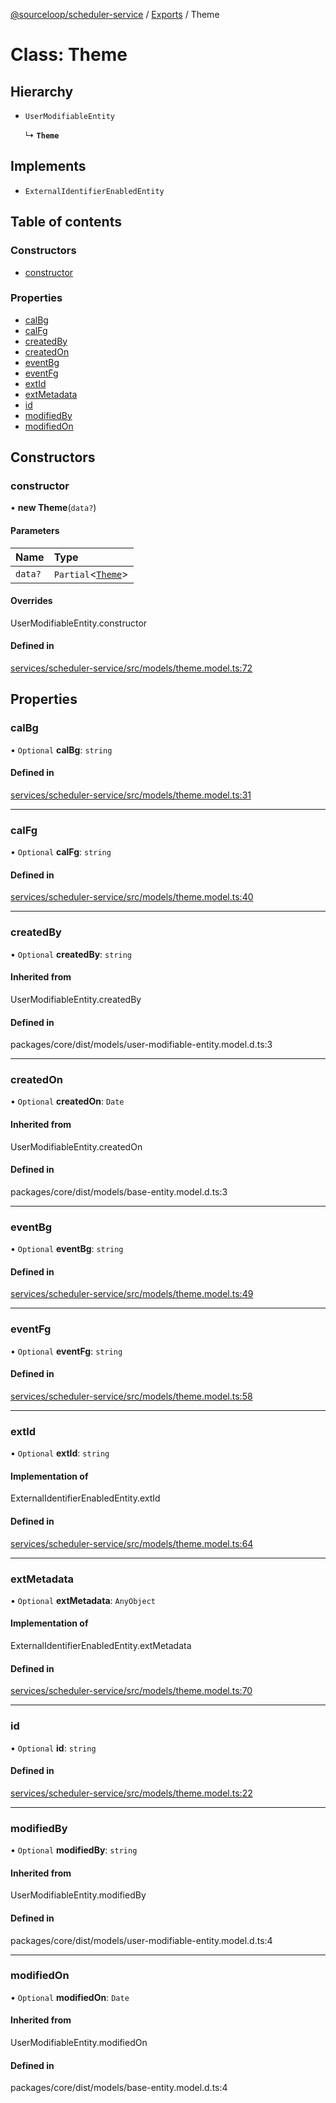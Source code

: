[@sourceloop/scheduler-service](../README.md) / [Exports](../modules.md) / Theme

# Class: Theme

## Hierarchy

- `UserModifiableEntity`

  ↳ **`Theme`**

## Implements

- `ExternalIdentifierEnabledEntity`

## Table of contents

### Constructors

- [constructor](Theme.md#constructor)

### Properties

- [calBg](Theme.md#calbg)
- [calFg](Theme.md#calfg)
- [createdBy](Theme.md#createdby)
- [createdOn](Theme.md#createdon)
- [eventBg](Theme.md#eventbg)
- [eventFg](Theme.md#eventfg)
- [extId](Theme.md#extid)
- [extMetadata](Theme.md#extmetadata)
- [id](Theme.md#id)
- [modifiedBy](Theme.md#modifiedby)
- [modifiedOn](Theme.md#modifiedon)

## Constructors

### constructor

• **new Theme**(`data?`)

#### Parameters

| Name | Type |
| :------ | :------ |
| `data?` | `Partial`<[`Theme`](Theme.md)\> |

#### Overrides

UserModifiableEntity.constructor

#### Defined in

[services/scheduler-service/src/models/theme.model.ts:72](https://github.com/sourcefuse/loopback4-microservice-catalog/blob/a84fe677/services/scheduler-service/src/models/theme.model.ts#L72)

## Properties

### calBg

• `Optional` **calBg**: `string`

#### Defined in

[services/scheduler-service/src/models/theme.model.ts:31](https://github.com/sourcefuse/loopback4-microservice-catalog/blob/a84fe677/services/scheduler-service/src/models/theme.model.ts#L31)

___

### calFg

• `Optional` **calFg**: `string`

#### Defined in

[services/scheduler-service/src/models/theme.model.ts:40](https://github.com/sourcefuse/loopback4-microservice-catalog/blob/a84fe677/services/scheduler-service/src/models/theme.model.ts#L40)

___

### createdBy

• `Optional` **createdBy**: `string`

#### Inherited from

UserModifiableEntity.createdBy

#### Defined in

packages/core/dist/models/user-modifiable-entity.model.d.ts:3

___

### createdOn

• `Optional` **createdOn**: `Date`

#### Inherited from

UserModifiableEntity.createdOn

#### Defined in

packages/core/dist/models/base-entity.model.d.ts:3

___

### eventBg

• `Optional` **eventBg**: `string`

#### Defined in

[services/scheduler-service/src/models/theme.model.ts:49](https://github.com/sourcefuse/loopback4-microservice-catalog/blob/a84fe677/services/scheduler-service/src/models/theme.model.ts#L49)

___

### eventFg

• `Optional` **eventFg**: `string`

#### Defined in

[services/scheduler-service/src/models/theme.model.ts:58](https://github.com/sourcefuse/loopback4-microservice-catalog/blob/a84fe677/services/scheduler-service/src/models/theme.model.ts#L58)

___

### extId

• `Optional` **extId**: `string`

#### Implementation of

ExternalIdentifierEnabledEntity.extId

#### Defined in

[services/scheduler-service/src/models/theme.model.ts:64](https://github.com/sourcefuse/loopback4-microservice-catalog/blob/a84fe677/services/scheduler-service/src/models/theme.model.ts#L64)

___

### extMetadata

• `Optional` **extMetadata**: `AnyObject`

#### Implementation of

ExternalIdentifierEnabledEntity.extMetadata

#### Defined in

[services/scheduler-service/src/models/theme.model.ts:70](https://github.com/sourcefuse/loopback4-microservice-catalog/blob/a84fe677/services/scheduler-service/src/models/theme.model.ts#L70)

___

### id

• `Optional` **id**: `string`

#### Defined in

[services/scheduler-service/src/models/theme.model.ts:22](https://github.com/sourcefuse/loopback4-microservice-catalog/blob/a84fe677/services/scheduler-service/src/models/theme.model.ts#L22)

___

### modifiedBy

• `Optional` **modifiedBy**: `string`

#### Inherited from

UserModifiableEntity.modifiedBy

#### Defined in

packages/core/dist/models/user-modifiable-entity.model.d.ts:4

___

### modifiedOn

• `Optional` **modifiedOn**: `Date`

#### Inherited from

UserModifiableEntity.modifiedOn

#### Defined in

packages/core/dist/models/base-entity.model.d.ts:4
